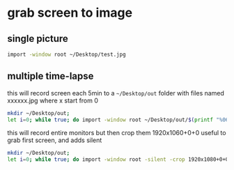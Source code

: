 # grab screen to image

## single picture

```sh
import -window root ~/Desktop/test.jpg
```

## multiple time-lapse

this will record screen each 5min to a `~/Desktop/out` folder with files named xxxxxx.jpg where x start from 0

```sh
mkdir ~/Desktop/out;
let i=0; while true; do import -window root ~/Desktop/out/$(printf "%06d" $i).jpg; sleep 300; let i=$i+1; done
```

this will record entire monitors but then crop them 1920x1060+0+0 useful to grab first screen, and adds silent

```sh
mkdir ~/Desktop/out;
let i=0; while true; do import -window root -silent -crop 1920x1080+0+0 ~/Desktop/out/$(printf "%06d" $i).jpg; sleep 300; let i=$i+1; done
```

